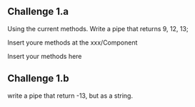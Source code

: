 ## Challenge 1.a

Using the current methods. Write a pipe that returns 9, 12, 13;

Insert youre methods at the xxx/Component

Insert your methods here

## Challenge 1.b

write a pipe that return -13, but as a string.
